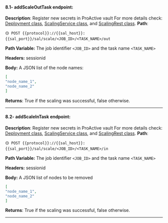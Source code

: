 #### 8.1- addScaleOutTask endpoint:

**Description**: Register new secrets in ProActive vault
For more details check: [Deployment class](https://github.com/ow2-proactive/scheduling-abstraction-layer/blob/master/sal-common/src/main/java/org/ow2/proactive/sal/model/Deployment.java), [ScalingService class](https://github.com/ow2-proactive/scheduling-abstraction-layer/blob/master/sal-service/src/main/java/org/ow2/proactive/sal/service/service/ScalingService.java), and [ScalingRest class](https://github.com/ow2-proactive/scheduling-abstraction-layer/blob/master/sal-service/src/main/java/org/ow2/proactive/sal/service/rest/ScalingRest.java).
**Path**:

```
🟡 POST {{protocol}}://{{sal_host}}:{{sal_port}}/sal/scale/<JOB_ID>/<TASK_NAME>/out
```

**Path Variable:** The job identifier `<JOB_ID>` and the task name  `<TASK_NAME>`

**Headers:** sessionid

**Body:**
A JSON list of the node names: 
```json
[
"node_name_1", 
"node_name_2"
]

```

**Returns**: True if the scaling was successful, false otherwise.

* * *

#### 8.2- addScaleInTask endpoint:

**Description**: Register new secrets in ProActive vault
For more details check: [Deployment class](https://github.com/ow2-proactive/scheduling-abstraction-layer/blob/master/sal-common/src/main/java/org/ow2/proactive/sal/model/Deployment.java), [ScalingService class](https://github.com/ow2-proactive/scheduling-abstraction-layer/blob/master/sal-service/src/main/java/org/ow2/proactive/sal/service/service/ScalingService.java), and [ScalingRest class](https://github.com/ow2-proactive/scheduling-abstraction-layer/blob/master/sal-service/src/main/java/org/ow2/proactive/sal/service/rest/ScalingRest.java).
**Path**:

```
🟡 POST {{protocol}}://{{sal_host}}:{{sal_port}}/sal/scale/<JOB_ID>/<TASK_NAME>/in
```

**Path Variable:** The job identifier `<JOB_ID>` and the task name  `<TASK_NAME>`

**Headers:** sessionid

**Body:**
A JSON list of nodes to be removed
```json
[
"node_name_1", 
"node_name_2"
]

```

**Returns**: True if the scaling was successful, false otherwise.

* * *